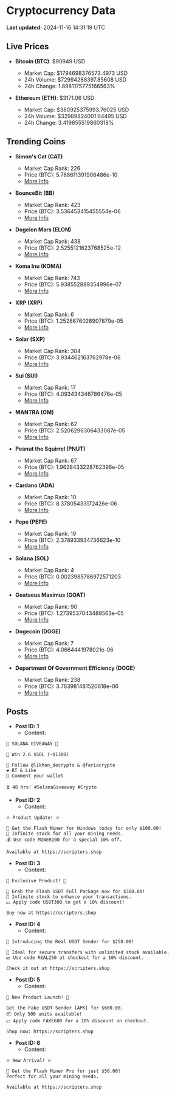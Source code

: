 # Cryptocurrency Data

**Last updated:** 2024-11-16 14:31:19 UTC

## Live Prices
- **Bitcoin (BTC)**: $90949 USD
  - Market Cap: $1794698376573.4973 USD
  - 24h Volume: $72994288397.85608 USD
  - 24h Change: 1.8981175775166563%

- **Ethereum (ETH)**: $3171.06 USD
  - Market Cap: $380925375993.76025 USD
  - 24h Volume: $32989824001.64495 USD
  - 24h Change: 3.419855519860318%

## Trending Coins
- **Simon's Cat (CAT)**
  - Market Cap Rank: 226
  - Price (BTC): 5.788611391906486e-10
  - [More Info](https://www.coingecko.com/en/coins/simons-cat)

- **BounceBit (BB)**
  - Market Cap Rank: 423
  - Price (BTC): 3.536453415455554e-06
  - [More Info](https://www.coingecko.com/en/coins/bouncebit)

- **Dogelon Mars (ELON)**
  - Market Cap Rank: 438
  - Price (BTC): 2.5255121623768525e-12
  - [More Info](https://www.coingecko.com/en/coins/dogelon-mars)

- **Koma Inu (KOMA)**
  - Market Cap Rank: 743
  - Price (BTC): 5.938552889354996e-07
  - [More Info](https://www.coingecko.com/en/coins/koma-inu)

- **XRP (XRP)**
  - Market Cap Rank: 6
  - Price (BTC): 1.2528676026907879e-05
  - [More Info](https://www.coingecko.com/en/coins/xrp)

- **Solar (SXP)**
  - Market Cap Rank: 304
  - Price (BTC): 3.934462163762978e-06
  - [More Info](https://www.coingecko.com/en/coins/solar-2)

- **Sui (SUI)**
  - Market Cap Rank: 17
  - Price (BTC): 4.093434346786476e-05
  - [More Info](https://www.coingecko.com/en/coins/sui)

- **MANTRA (OM)**
  - Market Cap Rank: 62
  - Price (BTC): 2.5206296306433087e-05
  - [More Info](https://www.coingecko.com/en/coins/mantra)

- **Peanut the Squirrel (PNUT)**
  - Market Cap Rank: 67
  - Price (BTC): 1.9628433228762396e-05
  - [More Info](https://www.coingecko.com/en/coins/peanut-the-squirrel)

- **Cardano (ADA)**
  - Market Cap Rank: 10
  - Price (BTC): 8.37805433172426e-06
  - [More Info](https://www.coingecko.com/en/coins/cardano)

- **Pepe (PEPE)**
  - Market Cap Rank: 19
  - Price (BTC): 2.378933934736623e-10
  - [More Info](https://www.coingecko.com/en/coins/pepe)

- **Solana (SOL)**
  - Market Cap Rank: 4
  - Price (BTC): 0.0023985786972571203
  - [More Info](https://www.coingecko.com/en/coins/solana)

- **Goatseus Maximus (GOAT)**
  - Market Cap Rank: 90
  - Price (BTC): 1.2739537043489563e-05
  - [More Info](https://www.coingecko.com/en/coins/goatseus-maximus)

- **Dogecoin (DOGE)**
  - Market Cap Rank: 7
  - Price (BTC): 4.0664441978021e-06
  - [More Info](https://www.coingecko.com/en/coins/dogecoin)

- **Department Of Government Efficiency (DOGE)**
  - Market Cap Rank: 238
  - Price (BTC): 3.763981481520618e-06
  - [More Info](https://www.coingecko.com/en/coins/department-of-government-efficiency)

## Posts
- **Post ID: 1**
  - Content:
```
🚀 SOLANA GIVEAWAY 🚀

🎁 Win 2.6 $SOL (~$1300)

🤝 Follow @likhon_decrypto & @fariacrypto
❤️ RT & Like
💬 Comment your wallet

⏳ 48 hrs! #SolanaGiveaway #Crypto
```

- **Post ID: 2**
  - Content:
```
🔥 Product Update! 🔥

🚀 Get the Flash Miner for Windows today for only $100.00!
🔋 Infinite stock for all your mining needs.
💰 Use code MINER100 for a special 10% off.

Available at https://scripters.shop
```

- **Post ID: 3**
  - Content:
```
🎁 Exclusive Product! 🎁

💸 Grab the Flash USDT Full Package now for $300.00!
🎉 Infinite stock to enhance your transactions.
💵 Apply code USDT300 to get a 10% discount!

Buy now at https://scripters.shop
```

- **Post ID: 4**
  - Content:
```
💎 Introducing the Real USDT Sender for $250.00!

💼 Ideal for secure transfers with unlimited stock available.
💵 Use code REAL250 at checkout for a 10% discount.

Check it out at https://scripters.shop
```

- **Post ID: 5**
  - Content:
```
🚀 New Product Launch! 🚀

Get the Fake USDT Sender [APK] for $600.00.
📦 Only 500 units available!
💵 Apply code FAKE600 for a 10% discount on checkout.

Shop now: https://scripters.shop
```

- **Post ID: 6**
  - Content:
```
🔥 New Arrival! 🔥

💸 Get the Flash Miner Pro for just $50.00!
Perfect for all your mining needs.

Available at https://scripters.shop
```

